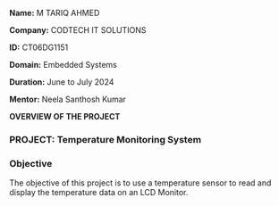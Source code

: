 **Name:** M TARIQ AHMED

**Company:** CODTECH IT SOLUTIONS

**ID:** CT06DG1151

**Domain:** Embedded Systems

**Duration:** June to July 2024

**Mentor:** Neela Santhosh Kumar

**OVERVIEW OF THE PROJECT**

### PROJECT: Temperature Monitoring System

### Objective 
The objective of this project is to use a temperature sensor to read and display the temperature data on an LCD Monitor.


